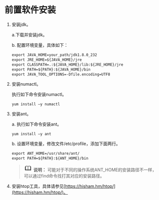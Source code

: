 # 前置软件安装<a name="ZH-CN_TOPIC_0263913281"></a>

1. 安装jdk。

   a.下载并安装jdk。

   b. 配置环境变量，具体如下：

   ```
   export JAVA_HOME=your_path/jdk1.8.0_232 
   export JRE_HOME=${JAVA_HOME}/jre 
   export CLASSPATH=.:${JAVA_HOME}/lib:${JRE_HOME}/jre 
   export PATH=${PATH}:${JAVA_HOME}/bin 
   export JAVA_TOOL_OPTIONS=-Dfile.encoding=UTF8
   ```

2.  安装numactl。

    执行如下命令安装numactl。

    ```
    yum install –y numactl
    ```

3. 安装ant。

   a. 执行如下命令安装ant。

   ```
   yum install –y ant
   ```

   b. 设置环境变量，修改文件/etc/profile，添加下面两行。

   ```
   export ANT_HOME=/usr/share/ant/ 
   export PATH=${PATH}:${ANT_HOME}/bin
   ```

   >![](public_sys-resources/icon-note.png) **说明：** 
   >可能对于不同的操作系统ANT\_HOME的安装路径不一样，可以通过find命令找打其对应的安装路径。

4.  安装htop工具，具体请参见[https://hisham.hm/htop/](https://hisham.hm/htop/)。

